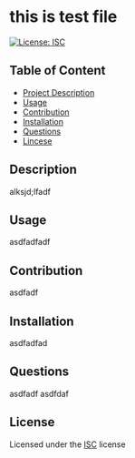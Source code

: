 

# this is test file
    
[![License: ISC](https://img.shields.io/badge/License-ISC-blue.svg)](https://opensource.org/licenses/ISC)

## Table of Content
- [Project Description](#Description)
- [Usage](#Usage)
- [Contribution](#Contribution)
- [Installation](#Installation)
- [Questions](#Questions)
- [Lincese](#License)

## Description
alksjd;lfadf

## Usage
asdfadfadf

## Contribution 
asdfadf

## Installation 
asdfadfad

## Questions
asdfadf
asdfdaf

## License
Licensed under the [ISC](https://choosealicense.com/licenses/isc/) license
    